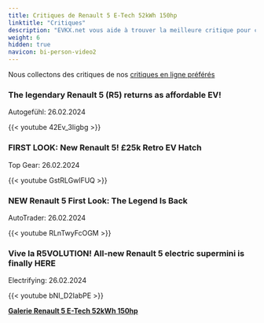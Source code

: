 ```yaml
---
title: Critiques de Renault 5 E-Tech 52kWh 150hp
linktitle: "Critiques"
description: "EVKX.net vous aide à trouver la meilleure critique pour ce modèle."
weight: 6
hidden: true
navicon: bi-person-video2
---
```

Nous collectons des critiques de nos [critiques en ligne préférés](../../../../../guides/evreviewers/)

<div class="container text-center shadow p-2 pe-4 mb-5 bg-body-tertiary rounded border">
<h3>The legendary Renault 5 (R5) returns as affordable EV!</h3>
<p>Autogefühl: 26.02.2024</p>

{{< youtube 42Ev_3Iigbg >}}

</div>
<div class="container text-center shadow p-2 pe-4 mb-5 bg-body-tertiary rounded border">
<h3>FIRST LOOK: New Renault 5! £25k Retro EV Hatch</h3>
<p>Top Gear: 26.02.2024</p>

{{< youtube GstRLGwlFUQ >}}

</div>
<div class="container text-center shadow p-2 pe-4 mb-5 bg-body-tertiary rounded border">
<h3>NEW Renault 5 First Look: The Legend Is Back</h3>
<p>AutoTrader: 26.02.2024</p>

{{< youtube RLnTwyFcOGM >}}

</div>
<div class="container text-center shadow p-2 pe-4 mb-5 bg-body-tertiary rounded border">
<h3>Vive la R5VOLUTION! All-new Renault 5 electric supermini is finally HERE</h3>
<p>Electrifying: 26.02.2024</p>

{{< youtube bNI_D2IabPE >}}

</div>
<div class="mt-3 mb-3">
<a href="../gallery/" class="text-decoration-none text-black">
<strong><i class="bi-arrow-left"></i>Galerie  </strong>
</a>
<a href="../" class="text-decoration-none text-black float-end">
<strong>Renault 5 E-Tech 52kWh 150hp <i class="bi-arrow-right"></i></strong>
</a>
</div>
